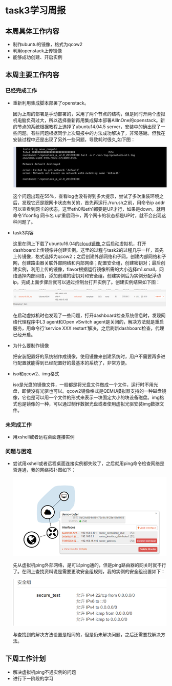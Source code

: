 # task3学习周报

## 本周具体工作内容

- 制作ubuntu的镜像，格式为qcow2
- 利用openstack上传镜像
- 能够成功创建、开启实例
## 本周主要工作内容
### 已经完成工作
- 重新利用集成脚本部署了openstack。

  因为上周的部署是手动部署的，采用了两个节点的结构，但是同时开两个虚拟机电脑负荷过大，所以选择重新再用集成脚本部署AllInOne的openstack。新的节点的系统根据教程上选择了ubuntu14.04.5 server，安装中的确出现了一些问题。有些问题根据同学上次周报中的方法成功解决了，非常感谢。但我在安装过程中还是出现了另外一些问题，导致耗时很久,如下图：

  ![problem](https://github.com/CourseCloudDesktop/cloudDesktop/blob/wcl-develop/task3/screenshot/fault.jpg)
  
  这个问题出现在55%，查看log也没有得到多大提示，尝试了多次重装环境之后，发现它还是跟网卡状态有关的，首先再运行./run.sh之前，用命令ip addr可以查看到网卡的状态，这里eth0和eth1都要是UP才行，如果是down，就用命令’ifconfig 网卡名 up‘重启网卡，两个网卡的状态都是UP时，就不会出现这种问题了。

- task3内容
  
  这里在网上下载了ubuntu16.04的[cloud镜像](http://cloud-images.ubuntu.com/xenial/current/ ),之后启动虚拟机，打开dashboard上传镜像并创建实例。这里的过程与task2的过程几乎一样，首先上传镜像，格式选择为qcow2；之后创建外部网络和子网，创建内部网络和子网，创建路由器关联外部网络和内部网络；配置安全组，创建密钥对；最后创建实例，利用上传的镜像，flavor根据运行镜像所需的大小选择m1.small，网络选择内部网络，添加创建的密钥对和安全组，创建实例后为实例分配浮动ip。完成上面步骤后就可以通过控制台打开实例了。创建实例结果如下图：
  
  ![instance](https://github.com/CourseCloudDesktop/cloudDesktop/blob/wcl-develop/task3/screenshot/实例.PNG)

  在启动虚拟机时也发现了一些问题，打开dashboard检查系统信息时，发现网络代理程序中L3 agent和Open vSwitch agent是关闭的，解决方法就是重启服务，用命令行‘service XXX restart’解决，之后刷新dashboard检查，代理已经开启。 

- 为什么要制作镜像
  
  把安装配置好的系统制作成镜像，使用镜像来创建系统时，用户不需要再多进行配置就能得到已经配置好的最基本的系统了，非常方便。

- iso和qcow2、img格式
  
  iso是光盘的镜像文件，一般都是将光盘文件做成一个文件，运行时不用光盘，即使没有光驱也可以。qcow2镜像格式是QEMU模拟器支持的一种磁盘镜像，它也是可以用一个文件的形式来表示一块固定大小的块设备磁盘。img格式也是镜像的一种，可以通过制作数据光盘或者使用虚拟光驱安装img数据文件。
### 未完成工作
- 用xshell或者远程桌面连接实例
### 问题与困难
- 尝试用xshell或者远程桌面连接实例都失败了，之后就用ping命令检查网络是否连通，我的网络拓扑图如下：

  ![tuopu](https://github.com/CourseCloudDesktop/cloudDesktop/blob/wcl-develop/task3/screenshot/拓扑.PNG)

  先从虚拟机ping外部网络，是可以ping通的，但是ping路由器的网关时就不行了。在网上查找资料说是需要更改安全组规则，我的实例的安全组设置如下：

  ![secure](https://github.com/CourseCloudDesktop/cloudDesktop/blob/wcl-develop/task3/screenshot/安全组.PNG)

  与查找到的解决方法设置是相同的，但是仍未解决问题，之后还需要找解决方法。


## 下周工作计划
- 解决虚拟机ping不通实例的问题
- 进行下一阶段的学习